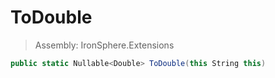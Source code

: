 ﻿

# ToDouble

> Assembly: IronSphere.Extensions

```csharp
public static Nullable<Double> ToDouble(this String this)
```



